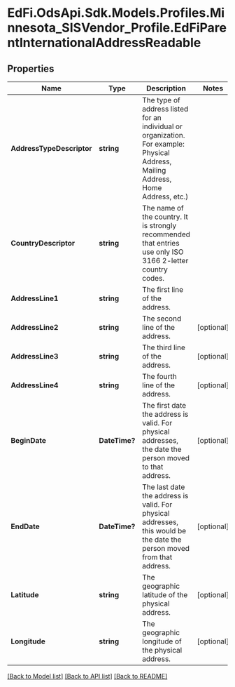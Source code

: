 # EdFi.OdsApi.Sdk.Models.Profiles.Minnesota_SISVendor_Profile.EdFiParentInternationalAddressReadable
## Properties

Name | Type | Description | Notes
------------ | ------------- | ------------- | -------------
**AddressTypeDescriptor** | **string** | The type of address listed for an individual or organization. For example:  Physical Address, Mailing Address, Home Address, etc.) | 
**CountryDescriptor** | **string** | The name of the country. It is strongly recommended that entries use only ISO 3166 2-letter country codes. | 
**AddressLine1** | **string** | The first line of the address. | 
**AddressLine2** | **string** | The second line of the address. | [optional] 
**AddressLine3** | **string** | The third line of the address. | [optional] 
**AddressLine4** | **string** | The fourth line of the address. | [optional] 
**BeginDate** | **DateTime?** | The first date the address is valid. For physical addresses, the date the person moved to that address. | [optional] 
**EndDate** | **DateTime?** | The last date the address is valid. For physical addresses, this would be the date the person moved from that address. | [optional] 
**Latitude** | **string** | The geographic latitude of the physical address. | [optional] 
**Longitude** | **string** | The geographic longitude of the physical address. | [optional] 

[[Back to Model list]](../README.md#documentation-for-models) [[Back to API list]](../README.md#documentation-for-api-endpoints) [[Back to README]](../README.md)

